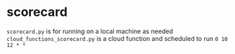 # scorecard  
`scorecard.py` is for running on a local machine as needed  
`cloud_functions_scorecard.py` is a cloud function and scheduled to run `0 10 12 * *`
